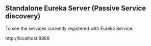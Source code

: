 ## Standalone Eureka Server (Passive Service discovery)

To see the services currently registered with Eureka Service:

http://localhost:8889